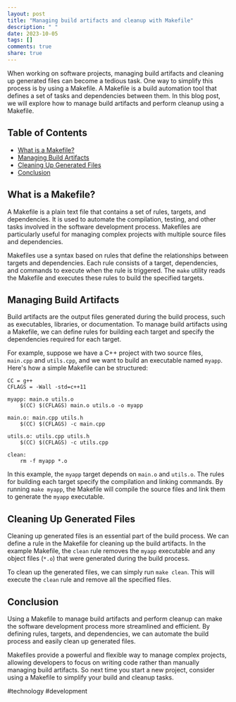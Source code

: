 ```yaml
---
layout: post
title: "Managing build artifacts and cleanup with Makefile"
description: " "
date: 2023-10-05
tags: []
comments: true
share: true
---
```


When working on software projects, managing build artifacts and cleaning up generated files can become a tedious task. One way to simplify this process is by using a Makefile. A Makefile is a build automation tool that defines a set of tasks and dependencies between them. In this blog post, we will explore how to manage build artifacts and perform cleanup using a Makefile.

## Table of Contents

- [What is a Makefile?](#what-is-a-makefile)
- [Managing Build Artifacts](#managing-build-artifacts)
- [Cleaning Up Generated Files](#cleaning-up-generated-files)
- [Conclusion](#conclusion)

## What is a Makefile?

A Makefile is a plain text file that contains a set of rules, targets, and dependencies. It is used to automate the compilation, testing, and other tasks involved in the software development process. Makefiles are particularly useful for managing complex projects with multiple source files and dependencies.

Makefiles use a syntax based on rules that define the relationships between targets and dependencies. Each rule consists of a target, dependencies, and commands to execute when the rule is triggered. The `make` utility reads the Makefile and executes these rules to build the specified targets.

## Managing Build Artifacts

Build artifacts are the output files generated during the build process, such as executables, libraries, or documentation. To manage build artifacts using a Makefile, we can define rules for building each target and specify the dependencies required for each target.

For example, suppose we have a C++ project with two source files, `main.cpp` and `utils.cpp`, and we want to build an executable named `myapp`. Here's how a simple Makefile can be structured:

```make
CC = g++
CFLAGS = -Wall -std=c++11

myapp: main.o utils.o
    $(CC) $(CFLAGS) main.o utils.o -o myapp

main.o: main.cpp utils.h
    $(CC) $(CFLAGS) -c main.cpp

utils.o: utils.cpp utils.h
    $(CC) $(CFLAGS) -c utils.cpp

clean:
    rm -f myapp *.o
```

In this example, the `myapp` target depends on `main.o` and `utils.o`. The rules for building each target specify the compilation and linking commands. By running `make myapp`, the Makefile will compile the source files and link them to generate the `myapp` executable.

## Cleaning Up Generated Files

Cleaning up generated files is an essential part of the build process. We can define a rule in the Makefile for cleaning up the build artifacts. In the example Makefile, the `clean` rule removes the `myapp` executable and any object files (`*.o`) that were generated during the build process.

To clean up the generated files, we can simply run `make clean`. This will execute the `clean` rule and remove all the specified files.

## Conclusion

Using a Makefile to manage build artifacts and perform cleanup can make the software development process more streamlined and efficient. By defining rules, targets, and dependencies, we can automate the build process and easily clean up generated files.

Makefiles provide a powerful and flexible way to manage complex projects, allowing developers to focus on writing code rather than manually managing build artifacts. So next time you start a new project, consider using a Makefile to simplify your build and cleanup tasks.

#technology #development